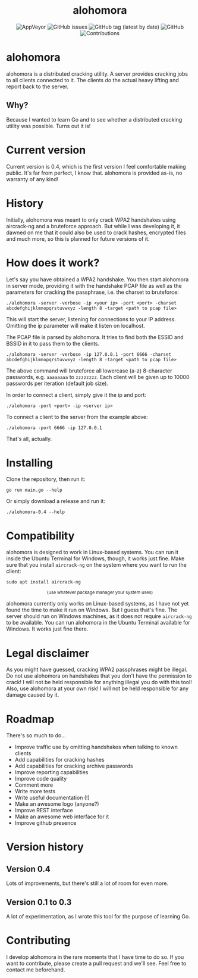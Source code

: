 <h1 align="center">
  	alohomora
</h1>

<p align="center">
    <img alt="AppVeyor" src="https://img.shields.io/appveyor/ci/steps0x29a/alohomora?style=plastic">
    <img alt="GitHub issues" src="https://img.shields.io/github/issues/steps0x29a/alohomora?style=plastic">
    <img alt="GitHub tag (latest by date)" src="https://img.shields.io/github/v/tag/steps0x29a/alohomora?style=plastic">    
    <img alt="GitHub" src="https://img.shields.io/github/license/steps0x29a/alohomora?style=plastic">
    <img alt="Contributions" src="https://img.shields.io/badge/contributions-welcome-brightgreen?style=plastic">
</p>

# alohomora
alohomora is a distributed cracking utility. A server provides cracking jobs to all clients connected to it. The clients do the actual heavy lifting and report back to the server.


## Why?
Because I wanted to learn Go and to see whether a distributed cracking utility was possible. Turns out it is!

# Current version
Current version is 0.4, which is the first version I feel comfortable making public. It's far from perfect, I know that. alohomora is provided as-is, no warranty of any kind!

# History
Initially, alohomora was meant to only crack WPA2 handshakes using aircrack-ng and a bruteforce approach. But while I was developing it, it dawned on me that it could also be used to crack hashes, encrypted files and much more, so this is planned for future versions of it.

# How does it work?
Let's say you have obtained a WPA2 handshake. You then start alohomora in server mode, providing it with the handshake PCAP file as well as the parameters for cracking the passphrase, i.e. the charset to bruteforce:

    ./alohomora -server -verbose -ip <your ip> -port <port> -charset abcdefghijklmnopqrstuvwxyz -length 8 -target <path to pcap file>

This will start the server, listening for connections to your IP address. Omitting the ip parameter will make it listen on localhost. 

The PCAP file is parsed by alohomora. It tries to find both the ESSID and BSSID in it to pass them to the clients.

    ./alohomora -server -verbose -ip 127.0.0.1 -port 6666 -charset abcdefghijklmnopqrstuvwxyz -length 8 -target <path to pcap file>

The above command will bruteforce all lowercase (a-z) 8-character passwords, e.g. `aaaaaaaa` to `zzzzzzzz`. Each client will be given up to 10000 passwords per iteration (default job size).

In order to connect a client, simply give it the ip and port:

    ./alohomora -port <port> -ip <server ip>

To connect a client to the server from the example above:

    ./alohomora -port 6666 -ip 127.0.0.1

That's all, actually.

# Installing
Clone the repository, then run it:

    go run main.go --help
    
Or simply download a release and run it:

    ./alohomora-0.4 --help

# Compatibility
alohomora is designed to work in Linux-based systems. You can run it inside the Ubuntu Terminal for Windows, though, it works just fine.
Make sure that you install `aircrack-ng` on the system where you want to run the client:

    sudo apt install aircrack-ng
    
<p align="center"><sub>(use whatever package manager your system uses)</sub></p>

alohomora currently only works on Linux-based systems, as I have not yet found the time to make it run on Windows. But I guess that's fine. The server should run on Windows machines, as it does not require `aircrack-ng` to be available.
You can run alohomora in the Ubuntu Terminal available for Windows. It works just fine there.

# Legal disclaimer
As you might have guessed, cracking WPA2 passphrases might be illegal. Do not use alohomora on handshakes that you don't have the permission to crack! I will not be held responsible for anything illegal you do with this tool!
Also, use alohomora at your own risk! I will not be held responsible for any damage caused by it.

# Roadmap

There's so much to do...

 * Improve traffic use by omitting handshakes when talking to known clients
 * Add capabilities for cracking hashes
 * Add capabilities for cracking archive passwords
 * Improve reporting capabilities
 * Improve code quality
 * Comment more
 * Write more tests
 * Write useful documentation (!)
 * Make an awesome logo (anyone?)
 * Improve REST interface
 * Make an awesome web interface for it
 * Improve github presence

# Version history

## Version 0.4
Lots of improvements, but there's still a lot of room for even more.

## Version 0.1 to 0.3
A lot of experimentation, as I wrote this tool for the purpose of learning Go.

# Contributing
I develop alohomora in the rare moments that I have time to do so. If you want to contribute, please create a pull request and we'll see. Feel free to contact me beforehand.
